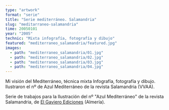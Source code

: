 ```yaml
---
type: "artwork"
format: "serie"
title: "Serie mediterráneo. Salamandria"
slug: "meditarraneo-salamandria"
time: 20050101
year: "2005"
technic: "Mixta infografía, fotografía y dibujo"
featured: "mediterraneo_salamandria/featured.jpg"
images:
  - path: "mediterraneo_salamandria/01.jpg"
  - path: "mediterraneo_salamandria/02.jpg"
  - path: "mediterraneo_salamandria/03.jpg"
  - path: "mediterraneo_salamandria/04.jpg"
---
```

Mi visión del Mediterráneo, técnica mixta Infografía, fotografía y dibujo.
Ilustraron el nº de Azul Mediterráneo de la revista Salamandria (VVAA).

Serie de trabajos para la Ilustración del nº "Azul Mediterráneo" de la revista
Salamandria, de [El Gaviero Ediciones](http://www.elgaviero.com/) (Almería).
